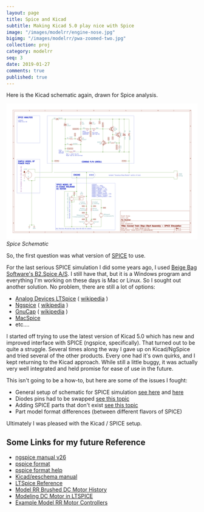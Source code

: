 ```yaml
---
layout: page
title: Spice and Kicad
subtitle: Making Kicad 5.0 play nice with Spice
image: "/images/modelrr/engine-nose.jpg"
bigimg: "/images/modelrr/pwa-zoomed-two.jpg"
collection: proj
category: modelrr
seq: 3
date: 2019-01-27
comments: true
published: true
---
```



Here is the Kicad schematic again, drawn for Spice analysis.

![spice-schematic](/images/modelrr/conrad-sch.png)
*Spice Schematic*

So, the first question was what version of [SPICE](https://en.wikipedia.org/wiki/SPICE) to use.

For the last serious SPICE simulation I did some years ago, I used 
[Beige Bag Software's B2.Spice A/S](http://www.beigebag.com/v5_features.htm). I still have that, 
but it is a Windows program and everything I'm working on these days is Mac or Linux.
So I sought out another solution.  No problem, there are still a lot of options:

  * [Analog Devices LTSpice](https://www.analog.com/en/design-center/design-tools-and-calculators/ltspice-simulator.html) 
    ( [wikipedia](https://en.wikipedia.org/wiki/LTspice) )
  * [Ngspice](http://ngspice.sourceforge.net)
    ( [wikipedia](https://en.wikipedia.org/wiki/Ngspice) )
  * [GnuCap](http://www.gnucap.org/dokuwiki/doku.php?id=gnucap:start)
    ( [wikipedia](https://en.wikipedia.org/wiki/GNU_Circuit_Analysis_Package) )
  * [MacSpice](https://www.macspice.com)
  * etc....

I started off trying to use the latest version of Kicad 5.0 which has new and improved
interface with SPICE (ngspice, specifically).  That turned out to be quite a struggle.
Several times along the way I gave up on Kicad/NgSpice and tried several of the other 
products.  Every one had it's own quirks, and I kept returning to the Kicad approach.
While still a little buggy, it was actually very well integrated and held promise for 
ease of use in the future.

This isn't going to be a how-to, but here are some of the issues I fought:

  * General setup of schematic for SPICE simulation
    [see here](https://mithatkonar.com/wiki/doku.php/kicad/kicad_spice_quick_guide)
    and [here](http://ngspice.sourceforge.net/ngspice-eeschema.html)
  * Diodes pins had to be swapped [see this topic](https://github.com/KiCad/kicad-symbols/issues/418)
  * Adding SPICE parts that don't exist [see this topic](https://forum.kicad.info/t/adding-spice-components-that-do-not-exist-in-pspice-library/12036/2)
  * Part model format differences (between different flavors of SPICE)

Ultimately I was pleased with the Kicad / SPICE setup.


## Some Links for my future Reference

  * [ngspice manual v26](http://ngspice.sourceforge.net/docs/ngspice26-manual.pdf)
  * [pspice format](http://www.ee.bgu.ac.il/~spice/Additional/pspcref.pdf)
  * [pspice format help](http://www.stuffle.net/references/PSpice_help/model.html)
  * [Kicad/eeschema manual](http://docs.kicad-pcb.org/stable/en/eeschema.html)
  * [LTSpice Reference](http://ltwiki.org/?title=B_sources_%28complete_reference%29)
  * [Model RR Brushed DC Motor History](http://www.sumidacrossing.org/LayoutElectricity/ModelTrainPower/DCTrainMotors/DCMotorTechHistory/?fbclid=IwAR3gh7ca2kTV5hN_iBj_b9WjjDifBdtKTDtCiz0WR_9-7jG4sRP5sOpeYvY)
  * [Modeling DC Motor in LTSPICE](https://www.slideshare.net/TsuyoshiHorigome/simple-model-of-dc-motor-using-ltspice)
  * [Example Model RR Motor Controllers](https://www.instructables.com/id/Simple-controllers-for-DC-motors-inc-PWM-inertia/)

